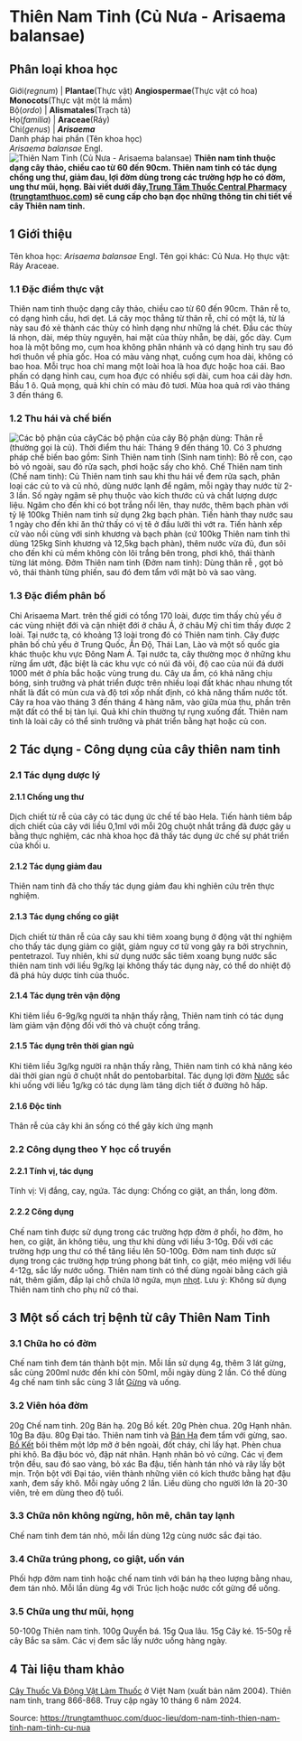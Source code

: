 # Thiên Nam Tinh (Củ Nưa - Arisaema balansae)

Phân loại khoa học  
---  
Giới(_regnum_) |  **Plantae**(Thực vật) **Angiospermae**(Thực vật có hoa) **Monocots**(Thực vật một lá mầm)  
Bộ(_ordo_) | **Alismatales**(Trạch tả)  
Họ(_familia_) | **Araceae**(Ráy)  
Chi(_genus_) | **_Arisaema_**  
Danh pháp hai phần (Tên khoa học)  
_Arisaema balansae_ Engl.  
![Thiên Nam Tinh \(Củ Nưa - Arisaema balansae\)](https://trungtamthuoc.com/images/others/cay-thien-nam-tinh-va-cong-dung-0-4852.jpg)
**Thiên nam tinh thuộc dạng cây thảo, chiều cao từ 60 đến 90cm. Thiên nam tinh có tác dụng chống ung thư, giảm đau, lợi đờm dùng trong các trường hợp ho có đờm, ung thư mũi, họng. Bài viết dưới đây,[Trung Tâm Thuốc Central Pharmacy](https://trungtamthuoc.com/ "Trung Tâm Thuốc Central Pharmacy") ([trungtamthuoc.com](https://trungtamthuoc.com/ "trungtamthuoc.com")) sẽ cung cấp cho bạn đọc những thông tin chi tiết về cây Thiên nam tinh.**
##  1 Giới thiệu
Tên khoa học: _Arisaema balansae_ Engl.
Tên gọi khác: Củ Nưa.
Họ thực vật: Ráy Araceae.
### 1.1 Đặc điểm thực vật
Thiên nam tinh thuộc dạng cây thảo, chiều cao từ 60 đến 90cm. Thân rễ to, có dạng hình cầu, hơi dẹt.
Lá cây mọc thẳng từ thân rễ, chỉ có một lá, từ lá này sau đó xẻ thành các thùy có hình dạng như những lá chét. Đầu các thùy lá nhọn, dài, mép thùy nguyên, hai mặt của thùy nhẵn, bẹ dài, gốc dày.
Cụm hoa là một bông mo, cụm hoa không phân nhánh và có dạng hình trụ sau đó hơi thuôn về phía gốc. Hoa có màu vàng nhạt, cuống cụm hoa dài, không có bao hoa. Mỗi trục hoa chỉ mang một loài hoa là hoa đực hoặc hoa cái. Bao phấn có dạng hình cau, cụm hoa đực có nhiều sợi dài, cum hoa cái dày hơn.
Bầu 1 ô.
Quả mọng, quả khi chín có màu đỏ tươi.
Mùa hoa quả rơi vào tháng 3 đến tháng 6.
### 1.2 Thu hái và chế biến
![Các bộ phận của cây](https://trungtamthuoc.com/images/item/cay-thien-nam-tinh-va-cong-dung.jpg)Các bộ phận của cây
Bộ phận dùng: Thân rễ (thường gọi là củ).
Thời điểm thu hái: Tháng 9 đến tháng 10.
Có 3 phương pháp chế biến bao gồm:
Sinh Thiên nam tinh (Sinh nam tinh): Bỏ rễ con, cạo bỏ vỏ ngoài, sau đó rửa sạch, phơi hoặc sấy cho khô.
Chế Thiên nam tinh (Chế nam tinh): Củ Thiên nam tinh sau khi thu hái về đem rửa sạch, phân loại các củ to và củ nhỏ, dùng nước lạnh để ngâm, mỗi ngày thay nước từ 2-3 lần. Số ngày ngâm sẽ phụ thuộc vào kích thước củ và chất lượng dược liệu. Ngâm cho đến khi có bọt trắng nổi lên, thay nước, thêm bạch phàn với tỷ lệ 100kg Thiên nam tinh sử dụng 2kg bạch phàn. Tiến hành thay nước sau 1 ngày cho đến khi ăn thử thấy có vị tê ở đầu lưỡi thì vớt ra. Tiến hành xếp cử vào nồi cùng với sinh khương và bạch phàn (cứ 100kg Thiên nam tinh thì dùng 125kg Sinh khương và 12,5kg bạch phàn), thêm nước vừa đủ, đun sôi cho đến khi củ mềm không còn lõi trắng bên trong, phơi khô, thái thành từng lát mỏng.
Đởm Thiên nam tinh (Đởm nam tinh): Dùng thân rễ , gọt bỏ vỏ, thái thành từng phiến, sau đó đem tẩm với mật bò và sao vàng.
### 1.3 Đặc điểm phân bố
Chi Arisaema Mart. trên thế giới có tổng 170 loài, được tìm thấy chủ yếu ở các vùng nhiệt đới và cận nhiệt đới ở châu Á, ở châu Mỹ chỉ tìm thấy được 2 loài.
Tại nước ta, có khoảng 13 loài trong đó có Thiên nam tinh. Cây được phân bố chủ yếu ở Trung Quốc, Ấn Độ, Thái Lan, Lào và một số quốc gia khác thuộc khu vực Đông Nam Á.
Tại nước ta, cây thường mọc ở những khu rừng ẩm ướt, đặc biệt là các khu vực có núi đá vôi, độ cao của núi đá dưới 1000 mét ở phía bắc hoặc vùng trung du.
Cây ưa ẩm, có khả năng chịu bóng, sinh trưởng và phát triển được trên nhiều loại đất khác nhau nhưng tốt nhất là đất có mùn cưa và độ tơi xốp nhất định, có khả năng thấm nước tốt.
Cây ra hoa vào tháng 3 đến tháng 4 hàng năm, vào giữa mùa thu, phần trên mặt đất có thể bị tàn lụi. Quả khi chín thường tự rụng xuống đất.
Thiên nam tinh là loài cây có thể sinh trưởng và phát triển bằng hạt hoặc củ con.
##  2 Tác dụng - Công dụng của cây thiên nam tinh
### 2.1 Tác dụng dược lý
#### 2.1.1 Chống ung thư
Dịch chiết từ rễ của cây có tác dụng ức chế tế bào Hela. Tiến hành tiêm bắp dịch chiết của cây với liều 0,1ml với mỗi 20g chuột nhắt trắng đã được gây u bằng thực nghiệm, các nhà khoa học đã thấy tác dụng ức chế sự phát triển của khối u.
#### 2.1.2 Tác dụng giảm đau
Thiên nam tinh đã cho thấy tác dụng giảm đau khi nghiên cứu trên thực nghiệm.
#### 2.1.3 Tác dụng chống co giật
Dịch chiết từ thân rễ của cây sau khi tiêm xoang bụng ở động vật thí nghiệm cho thấy tác dụng giảm co giật, giảm nguy cơ tử vong gây ra bởi strychnin, pentetrazol. Tuy nhiên, khi sử dụng nước sắc tiêm xoang bụng nước sắc thiên nam tinh với liều 9g/kg lại không thấy tác dụng này, có thể do nhiệt độ đã phá hủy dược tính của thuốc.
#### 2.1.4 Tác dụng trên vận động
Khi tiêm liều 6-9g/kg người ta nhận thấy rằng, Thiên nam tinh có tác dụng làm giảm vận động đối với thỏ và chuột cống trắng.
#### 2.1.5 Tác dụng trên thời gian ngủ
Khi tiêm liều 3g/kg người ra nhận thấy rằng, Thiên nam tinh có khả năng kéo dài thời gian ngủ ở chuột nhắt do pentobarbital.
Tác dụng lợi đờm
[Nước](https://trungtamthuoc.com/hoat-chat/nuoc "Nước") sắc khi uống với liều 1g/kg có tác dụng làm tăng dịch tiết ở đường hô hấp.
#### 2.1.6 Độc tính
Thân rễ của cây khi ăn sống có thể gây kích ứng mạnh
### 2.2 Công dụng theo Y học cổ truyền
#### 2.2.1 Tính vị, tác dụng
Tính vị: Vị đắng, cay, ngứa.
Tác dụng: Chống co giật, an thần, long đờm.
#### 2.2.2 Công dụng
Chế nam tinh được sử dụng trong các trường hợp đờm ở phổi, ho đờm, ho hen, co giật, ăn không tiêu, ung thư khi dùng với liều 3-10g. Đối với các trường hợp ung thư có thể tăng liều lên 50-100g.
Đởm nam tinh được sử dụng trong các trường hợp trúng phong bát tinh, co giật, méo miệng với liều 4-12g, sắc lấy nước uống.
Thiên nam tinh có thể dùng ngoài bằng cách giã nát, thêm giấm, đắp lại chỗ chứa lở ngứa, mụn [nhọt](https://trungtamthuoc.com/bai-viet/nhot "nhọt").
Lưu ý: Không sử dụng Thiên nam tinh cho phụ nữ có thai.
##  3 Một số cách trị bệnh từ cây Thiên Nam Tinh
### 3.1 Chữa ho có đờm
Chế nam tinh đem tán thành bột mịn. Mỗi lần sử dụng 4g, thêm 3 lát gừng, sắc cùng 200ml nước đến khi còn 50ml, mỗi ngày dùng 2 lần. Có thể dùng 4g chế nam tinh sắc cùng 3 lắt [Gừng](https://trungtamthuoc.com/hoat-chat/gung "Gừng") và uống.
### 3.2 Viên hóa đờm
20g Chế nam tinh.
20g Bán hạ.
20g Bồ kết.
20g Phèn chua.
20g Hạnh nhân.
10g Ba đậu.
80g Đại táo.
Thiên nam tinh và [Bán Hạ](https://trungtamthuoc.com/duoc-lieu/ban-ha-58 "Bán Hạ") đem tẩm với gừng, sao.
[Bồ Kết](https://trungtamthuoc.com/hoat-chat/bo-ket "Bồ Kết") bôi thêm một lớp mỡ ở bên ngoài, đốt cháy, chỉ lấy hạt.
Phèn chua phi khô.
Ba đậu bóc vỏ, đập nát nhân.
Hạnh nhân bỏ vỏ cứng.
Các vị đem trộn đều, sau đó sao vàng, bỏ xác Ba đậu, tiến hành tán nhỏ và rây lấy bột mịn.
Trộn bột với Đại táo, viên thành những viên có kích thước bằng hạt đậu xanh, đem sấy khô. Mỗi ngày uống 2 lần.
Liều dùng cho người lớn là 20-30 viên, trẻ em dùng theo độ tuổi.
### 3.3 Chữa nôn không ngừng, hôn mê, chân tay lạnh
Chế nam tinh đem tán nhỏ, mỗi lần dùng 12g cùng nước sắc đại táo.
### 3.4 Chữa trúng phong, co giật, uốn ván
Phối hợp đởm nam tinh hoặc chế nam tinh với bán hạ theo lượng bằng nhau, đem tán nhỏ.
Mỗi lần dùng 4g với Trúc lịch hoặc nước cốt gừng để uống.
### 3.5 Chữa ung thư mũi, họng
50-100g Thiên nam tinh.
100g Quyển bá.
15g Qua lâu.
15g Cây ké.
15-50g rễ cây Bắc sa sâm.
Các vị đem sắc lấy nước uống hàng ngày.
##  4 Tài liệu tham khảo
[Cây Thuốc Và Động Vật Làm Thuốc](https://trungtamthuoc.com/bai-viet/doc-online-va-tai-mien-phi-pdf-sach-cay-thuoc-va-dong-vat-lam-thuoc-o-viet-nam "Cây Thuốc Và Động Vật Làm Thuốc") ở Việt Nam (xuất bản năm 2004). Thiên nam tinh, trang 866-868. Truy cập ngày 10 tháng 6 năm 2024.


Source: https://trungtamthuoc.com/duoc-lieu/dom-nam-tinh-thien-nam-tinh-nam-tinh-cu-nua